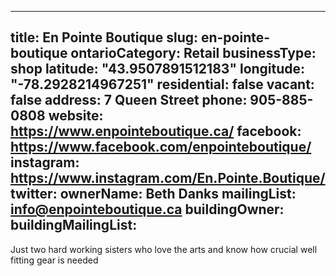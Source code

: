 
---
title: En Pointe Boutique
slug: en-pointe-boutique
ontarioCategory: Retail
businessType: shop
latitude: "43.9507891512183"
longitude: "-78.2928214967251"
residential: false
vacant: false
address: 7 Queen Street
phone: 905-885-0808
website: https://www.enpointeboutique.ca/
facebook: https://www.facebook.com/enpointeboutique/
instagram: https://www.instagram.com/En.Pointe.Boutique/
twitter: 
ownerName: Beth Danks
mailingList: info@enpointeboutique.ca 
buildingOwner: 
buildingMailingList: 
---
Just two hard working sisters who love the arts and know how crucial well fitting gear is needed
